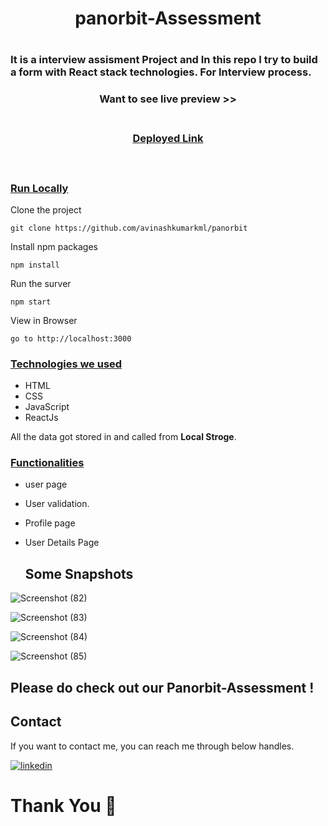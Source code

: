 <h1 align="center"> panorbit-Assessment<h1/>  

<h3>It is a interview assisment Project and In this repo I try to build a form with React stack technologies. For Interview process.</h3>

<div style='page-break-after: always'></div>

<h3 align="center" > Want to see live preview >><h3>
<p align="center">
<br />
<a target="blank" href="https://panorbit-iota.vercel.app/">Deployed Link</a>
</p>

<br />

### <u>Run Locally</u>

Clone the project

```
git clone https://github.com/avinashkumarkml/panorbit
```

Install npm packages

```
npm install
```

Run the surver

```
npm start
```

View in Browser

```
go to http://localhost:3000
```

<div style='page-break-after: always'></div>

### <u>Technologies we used</u>

- HTML
- CSS
- JavaScript
- ReactJs

All the data got stored in and called from <b>Local Stroge</b>.

<div style='page-break-after: always'></div>

### <u>Functionalities</u>

- user page
- User validation.
- Profile page
- User Details Page
  
  ## Some Snapshots
![Screenshot (82)](https://user-images.githubusercontent.com/96098283/216817656-85dbc9d9-7090-452f-8f0c-716661edcf1c.png)

![Screenshot (83)](https://user-images.githubusercontent.com/96098283/216817680-54db2aa0-6e7e-4140-b8c3-8688a700d74a.png)

![Screenshot (84)](https://user-images.githubusercontent.com/96098283/216817682-b87dcb94-cac1-40eb-9bd3-b0c197822cc1.png)

![Screenshot (85)](https://user-images.githubusercontent.com/96098283/216817684-ce6c4e16-003b-4338-aae6-55a9d0652d36.png)
  
## Please do check out our Panorbit-Assessment !

 <h2>Contact</h2>

If you want to contact me, you can reach me through below handles.

[![linkedin](https://img.shields.io/badge/Avinash-0077B5?style=for-the-badge&logo=linkedin&logoColor=white)](https://www.linkedin.com/in/avinashdeveloper/)

# Thank You :sparkling_heart:
